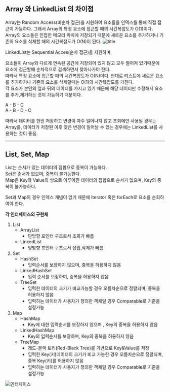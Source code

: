 ## **Array 와 LinkedList 의 차이점**

Array는 Random Access(비순차 접근)을 지원하여 요소들을 인덱스를 통해 직접 접근이 가능하다.
그래서 Array의 특정 요소에 접근할 때의 시간복잡도가 O(1)이다.
Array의 요소들은 인접한 메모리 위치에 저장되기 때문에 새로운 요소를 추가하거나 기존의 요소를 삭제할 때의 시간복잡도가 O(N)이 된다.
![title](https://img1.daumcdn.net/thumb/R1280x0/?scode=mtistory2&fname=https%3A%2F%2Fblog.kakaocdn.net%2Fdn%2FJYbhU%2FbtrepvMvpay%2FZO7KoEQeJzaxYJrRS4knBk%2Fimg.png)   


LinkedList는 Sequential Acces(순차 접근)을 지원하며,

요소들이 Array와 다르게 연속된 공간에 저장되어 있지 않고 모두 떨어져 있기때문에 요소에 접근할때 순차적으로 검색하면서 찾아나가야 한다.  
따라서 특정 요소에 접근할 때의 시간복잡도가 O(N)이다.
반대로 리스트에 새로운 요소를 추가하거나 기존의 요소를 삭제할때는 O(1)의 시간복잡도를 가진다.  
각 요소가 본인의 앞과 뒤의 데이터를 가지고 있기 때문에 해당 데이터만 수정해서 요소를 추가,제거하는 것이 가능하기 때문이다.
  
 
A - B - C  
A - B - D - C

따라서 데이터를 한번 저장하고 변경이 자주 일어나지 않고 조회에만 사용될 경우는 Array를,
데이터가 저장된 이후 잦은 변경이 일어날 수 있는 경우에는 LinkedList를 사용하는 것이 좋음.


---


## **List, Set, Map**

List는 순서가 있는 데이터의 집합으로 중복이 가능하다.  
Set은 순서가 없으며, 중복이 불가능한다.  
Map은 Key와 Value의 쌍으로 이루어진 데이터의 집합으로 순서가 없으며, Key의 중복이 불가능하다.  

Set과 Map의 경우 인덱스 개념이 없기 때문에 Iterator 혹은 forEach로 요소를 순회하여야 한다.


**각 인터페이스의 구현체**

1. List 
    - ArrayList
        -   단방향 포인터 구조로서 조회가 빠름
    - LinkedList
        -   양방향 포인터 구조로서 삽입,삭제가 빠름
2. Set
    - HashSet
        - 입력순서를 보장하지 않으며, 중복을 허용하지 않음
    - LinkedHashSet
        - 입력 순서를 보장하며, 중복을 허용하지 않음
    - TreeSet
        - 입력한 데이터의 크기가 비교가능할 경우 오름차순으로 정렬되며, 중복을 허용하지 않음
        - 입력하는 데이터가 사용자가 정의한 객체일 경우 Comparable로 기준을 설정가능
3. Map
    - HashMap
        - Key에 대한 입력순서를 보장하지 않으며 , Key의 중복을 허용하지 않음
    - LinkedHashMap
        - Key의 입력순서를 보장하며, Key의 중복을 허용하지 않음
    - TreeMap
        - 레드-블랙 트리(Red-Black Tree)를 기반으로 Key&Value를 저장
        - 입력한 Key(키)데이터의 크기가 비교 가능한 경우 오름차순으로 정렬되며, 중복 Key(키)를 허용하지 않음
        - 입력하는 데이터가 사용자가 정의한 객체일 경우 Comparable로 기준을 설정가능

![인터페이스](https://user-images.githubusercontent.com/66272331/235440140-b6cb341b-268a-4267-88f9-955955e1a6d6.JPG)
